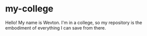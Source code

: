# my-college
Hello! My name is Wevton. I'm in a college, so my repository is the embodiment of everything I can save from there.
